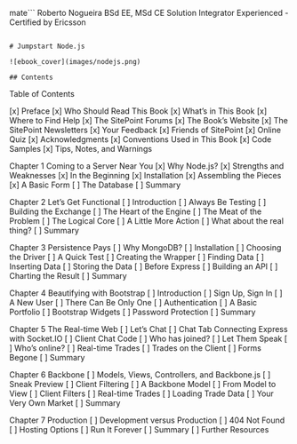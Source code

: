 mate```
Roberto Nogueira  BSd EE, MSd CE
Solution Integrator Experienced - Certified by Ericsson
```

# Jumpstart Node.js

![ebook_cover](images/nodejs.png)

## Contents

```
Table of Contents

 [x] Preface 
 [x] Who Should Read This Book
 [x] What’s in This Book
 [x] Where to Find Help 
 [x] The SitePoint Forums 
 [x] The Book’s Website 
 [x] The SitePoint Newsletters 
 [x] Your Feedback 
 [x] Friends of SitePoint 
 [x] Online Quiz 
 [x] Acknowledgments 
 [x] Conventions Used in This Book 
 [x] Code Samples 
 [x] Tips, Notes, and Warnings 

Chapter 1 Coming to a Server Near You 
[x] Why Node.js? 
[x] Strengths and Weaknesses 
[x] In the Beginning 
[x] Installation 
[x] Assembling the Pieces 
[x] A Basic Form 
[ ] The Database 
[ ] Summary 

Chapter 2 Let’s Get Functional 
[ ] Introduction 
[ ] Always Be Testing 
[ ] Building the Exchange 
[ ] The Heart of the Engine 
[ ] The Meat of the Problem 
[ ] The Logical Core 
[ ] A Little More Action 
[ ] What about the real thing?
[ ] Summary 

Chapter 3 Persistence Pays 
[ ] Why MongoDB?
[ ] Installation 
[ ] Choosing the Driver
[ ] A Quick Test 
[ ] Creating the Wrapper 
[ ] Finding Data 
[ ] Inserting Data 
[ ] Storing the Data 
[ ] Before Express
[ ] Building an API 
[ ] Charting the Result 
[ ] Summary

Chapter 4 Beautifying with Bootstrap 
[ ] Introduction 
[ ] Sign Up, Sign In
[ ] A New User 
[ ] There Can Be Only One 
[ ] Authentication 
[ ] A Basic Portfolio 
[ ] Bootstrap Widgets 
[ ] Password Protection 
[ ] Summary 

Chapter 5 The Real-time Web 
[ ] Let’s Chat 
[ ] Chat Tab Connecting Express with Socket.IO 
[ ] Client Chat Code 
[ ] Who has joined? 
[ ] Let Them Speak 
[ ] Who’s online? 
[ ] Real-time Trades 
[ ] Trades on the Client 
[ ] Forms Begone 
[ ] Summary

Chapter 6 Backbone 
[ ] Models, Views, Controllers, and Backbone.js 
[ ] Sneak Preview
[ ] Client Filtering 
[ ] A Backbone Model 
[ ] From Model to View
[ ] Client Filters 
[ ] Real-time Trades
[ ] Loading Trade Data 
[ ] Your Very Own Market 
[ ] Summary 

Chapter 7 Production 
[ ] Development versus Production 
[ ] 404 Not Found 
[ ] Hosting Options 
[ ] Run It Forever 
[ ] Summary 
[ ] Further Resources 
```
